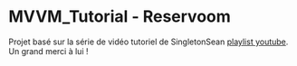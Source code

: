 # MVVM_Tutorial - Reservoom

Projet basé sur la série de vidéo tutoriel de SingletonSean [playlist youtube](https://www.youtube.com/watch?v=fZxZswmC_BY&list=PLA8ZIAm2I03hS41Fy4vFpRw8AdYNBXmNm).
Un grand merci à lui !
